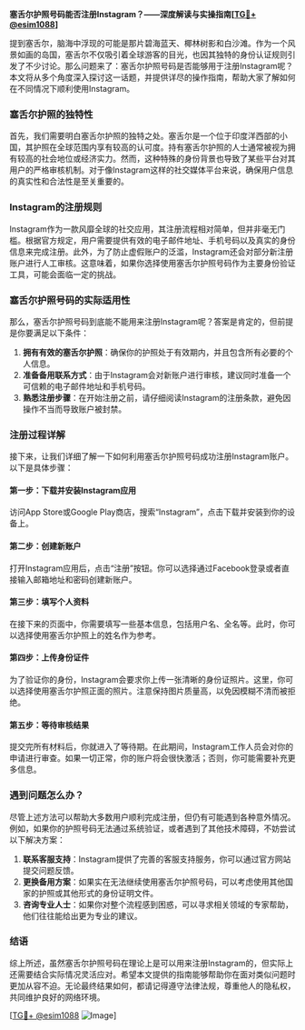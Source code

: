 **塞舌尔护照号码能否注册Instagram？——深度解读与实操指南[[TG💪+ @esim1088](https://t.me/s/esim1088)]**

提到塞舌尔，脑海中浮现的可能是那片碧海蓝天、椰林树影和白沙滩。作为一个风景如画的岛国，塞舌尔不仅吸引着全球游客的目光，也因其独特的身份认证规则引发了不少讨论。那么问题来了：塞舌尔护照号码是否能够用于注册Instagram呢？本文将从多个角度深入探讨这一话题，并提供详尽的操作指南，帮助大家了解如何在不同情况下顺利使用Instagram。

### 塞舌尔护照的独特性

首先，我们需要明白塞舌尔护照的独特之处。塞舌尔是一个位于印度洋西部的小国，其护照在全球范围内享有较高的认可度。持有塞舌尔护照的人士通常被视为拥有较高的社会地位或经济实力。然而，这种特殊的身份背景也导致了某些平台对其用户的严格审核机制。对于像Instagram这样的社交媒体平台来说，确保用户信息的真实性和合法性是至关重要的。

### Instagram的注册规则

Instagram作为一款风靡全球的社交应用，其注册流程相对简单，但并非毫无门槛。根据官方规定，用户需要提供有效的电子邮件地址、手机号码以及真实的身份信息来完成注册。此外，为了防止虚假账户的泛滥，Instagram还会对部分新注册账户进行人工审核。这意味着，如果你选择使用塞舌尔护照号码作为主要身份验证工具，可能会面临一定的挑战。

### 塞舌尔护照号码的实际适用性

那么，塞舌尔护照号码到底能不能用来注册Instagram呢？答案是肯定的，但前提是你要满足以下条件：

1. **拥有有效的塞舌尔护照**：确保你的护照处于有效期内，并且包含所有必要的个人信息。
2. **准备备用联系方式**：由于Instagram会对新账户进行审核，建议同时准备一个可信赖的电子邮件地址和手机号码。
3. **熟悉注册步骤**：在开始注册之前，请仔细阅读Instagram的注册条款，避免因操作不当而导致账户被封禁。

### 注册过程详解

接下来，让我们详细了解一下如何利用塞舌尔护照号码成功注册Instagram账户。以下是具体步骤：

#### 第一步：下载并安装Instagram应用
访问App Store或Google Play商店，搜索“Instagram”，点击下载并安装到你的设备上。

#### 第二步：创建新账户
打开Instagram应用后，点击“注册”按钮。你可以选择通过Facebook登录或者直接输入邮箱地址和密码创建新账户。

#### 第三步：填写个人资料
在接下来的页面中，你需要填写一些基本信息，包括用户名、全名等。此时，你可以选择使用塞舌尔护照上的姓名作为参考。

#### 第四步：上传身份证件
为了验证你的身份，Instagram会要求你上传一张清晰的身份证照片。这里，你可以选择使用塞舌尔护照正面的照片。注意保持图片质量高，以免因模糊不清而被拒绝。

#### 第五步：等待审核结果
提交完所有材料后，你就进入了等待期。在此期间，Instagram工作人员会对你的申请进行审查。如果一切正常，你的账户将会很快激活；否则，你可能需要补充更多信息。

### 遇到问题怎么办？

尽管上述方法可以帮助大多数用户顺利完成注册，但仍有可能遇到各种意外情况。例如，如果你的护照号码无法通过系统验证，或者遇到了其他技术障碍，不妨尝试以下解决方案：

1. **联系客服支持**：Instagram提供了完善的客服支持服务，你可以通过官方网站提交问题反馈。
2. **更换备用方案**：如果实在无法继续使用塞舌尔护照号码，可以考虑使用其他国家的护照或其他形式的身份证明文件。
3. **咨询专业人士**：如果你对整个流程感到困惑，可以寻求相关领域的专家帮助，他们往往能给出更为专业的建议。

### 结语

综上所述，虽然塞舌尔护照号码在理论上是可以用来注册Instagram的，但实际上还需要结合实际情况灵活应对。希望本文提供的指南能够帮助你在面对类似问题时更加从容不迫。无论最终结果如何，都请记得遵守法律法规，尊重他人的隐私权，共同维护良好的网络环境。

[[TG💪+ @esim1088](https://t.me/s/esim1088) ![Image](https://i.postimg.cc/4NQfJmqS/Snipaste-2025-05-13-00-14-12.png)]
